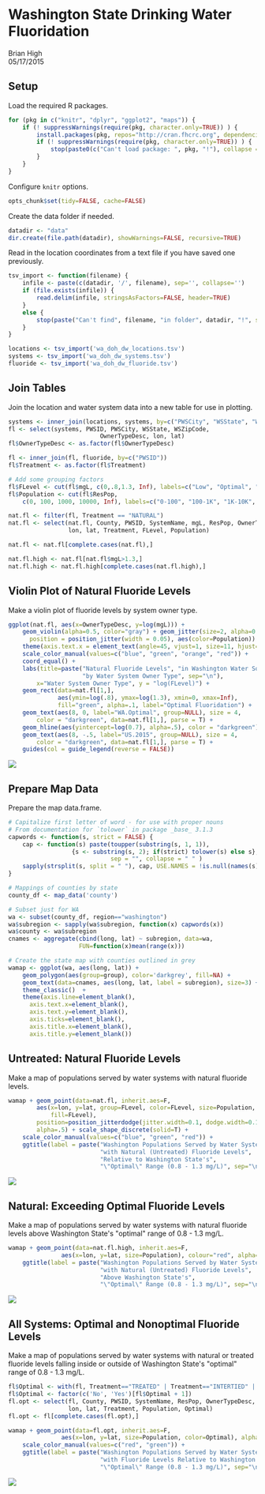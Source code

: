 # Washington State Drinking Water Fluoridation
Brian High  
05/17/2015  

## Setup

Load the required R packages.


```r
for (pkg in c("knitr", "dplyr", "ggplot2", "maps")) {
    if (! suppressWarnings(require(pkg, character.only=TRUE)) ) {
        install.packages(pkg, repos="http://cran.fhcrc.org", dependencies=TRUE)
        if (! suppressWarnings(require(pkg, character.only=TRUE)) ) {
            stop(paste0(c("Can't load package: ", pkg, "!"), collapse = ""))
        }
    }
}
```

Configure `knitr` options.


```r
opts_chunk$set(tidy=FALSE, cache=FALSE)
```

Create the data folder if needed.


```r
datadir <- "data"
dir.create(file.path(datadir), showWarnings=FALSE, recursive=TRUE)
```

Read in the location coordinates from a text file if you have saved one 
previously.


```r
tsv_import <- function(filename) {
    infile <- paste(c(datadir, '/', filename), sep='', collapse='')
    if (file.exists(infile)) {
        read.delim(infile, stringsAsFactors=FALSE, header=TRUE)
    }
    else {
        stop(paste("Can't find", filename, "in folder", datadir, "!", sep=" "))
    }
}

locations <- tsv_import('wa_doh_dw_locations.tsv')
systems <- tsv_import('wa_doh_dw_systems.tsv')
fluoride <- tsv_import('wa_doh_dw_fluoride.tsv')
```

## Join Tables

Join the location and water system data into a new table for use in plotting.


```r
systems <- inner_join(locations, systems, by=c("PWSCity", "WSState", "WSZipCode"))
fl <- select(systems, PWSID, PWSCity, WSState, WSZipCode, 
                          OwnerTypeDesc, lon, lat)
fl$OwnerTypeDesc <- as.factor(fl$OwnerTypeDesc)

fl <- inner_join(fl, fluoride, by=c("PWSID"))
fl$Treatment <- as.factor(fl$Treatment)

# Add some grouping factors
fl$FLevel <- cut(fl$mgL, c(0,.8,1.3, Inf), labels=c("Low", "Optimal", "High"))
fl$Population <- cut(fl$ResPop, 
    c(0, 100, 1000, 10000, Inf), labels=c("0-100", "100-1K", "1K-10K", ">10K"))

nat.fl <- filter(fl, Treatment == "NATURAL")
nat.fl <- select(nat.fl, County, PWSID, SystemName, mgL, ResPop, OwnerTypeDesc, 
                 lon, lat, Treatment, FLevel, Population)

nat.fl <- nat.fl[complete.cases(nat.fl),]

nat.fl.high <- nat.fl[nat.fl$mgL>1.3,]
nat.fl.high <- nat.fl.high[complete.cases(nat.fl.high),]
```

## Violin Plot of Natural Fluoride Levels

Make a violin plot of fluoride levels by system owner type.


```r
ggplot(nat.fl, aes(x=OwnerTypeDesc, y=log(mgL))) + 
    geom_violin(alpha=0.5, color="gray") + geom_jitter(size=2, alpha=0.3,
      position = position_jitter(width = 0.05), aes(color=Population)) +
    theme(axis.text.x = element_text(angle=45, vjust=1, size=11, hjust=1)) +
    scale_color_manual(values=c("blue", "green", "orange", "red")) + 
    coord_equal() + 
    labs(title=paste("Natural Fluoride Levels", "in Washington Water Sources", 
                     "by Water System Owner Type", sep="\n"), 
        x="Water System Owner Type", y = "log(FLevel)") +
    geom_rect(data=nat.fl[1,], 
              aes(ymin=log(.8), ymax=log(1.3), xmin=0, xmax=Inf), 
              fill="green", alpha=.1, label="Optimal Fluoridation") + 
    geom_text(aes(8, 0, label="WA.Optimal", group=NULL), size = 4, 
        color = "darkgreen", data=nat.fl[1,], parse = T) + 
    geom_hline(aes(yintercept=log(0.7), alpha=.5), color = "darkgreen") + 
    geom_text(aes(8, -.5, label="US.2015", group=NULL), size = 4, 
        color = "darkgreen", data=nat.fl[1,], parse = T) +
    guides(col = guide_legend(reverse = FALSE))
```

![](data_exploration_files/figure-html/unnamed-chunk-5-1.png) 

## Prepare Map Data

Prepare the map data.frame.


```r
# Capitalize first letter of word - for use with proper nouns
# From documentation for `tolower` in package _base_ 3.1.3
capwords <- function(s, strict = FALSE) {
    cap <- function(s) paste(toupper(substring(s, 1, 1)),
                  {s <- substring(s, 2); if(strict) tolower(s) else s},
                             sep = "", collapse = " " )
    sapply(strsplit(s, split = " "), cap, USE.NAMES = !is.null(names(s)))
}

# Mappings of counties by state
county_df <- map_data('county')

# Subset just for WA
wa <- subset(county_df, region=="washington")
wa$subregion <- sapply(wa$subregion, function(x) capwords(x))
wa$county <- wa$subregion
cnames <- aggregate(cbind(long, lat) ~ subregion, data=wa, 
                    FUN=function(x)mean(range(x)))

# Create the state map with counties outlined in grey
wamap <- ggplot(wa, aes(long, lat)) +  
    geom_polygon(aes(group=group), color='darkgrey', fill=NA) +
    geom_text(data=cnames, aes(long, lat, label = subregion), size=3) + 
    theme_classic()  + 
    theme(axis.line=element_blank(),
      axis.text.x=element_blank(),
      axis.text.y=element_blank(),
      axis.ticks=element_blank(),
      axis.title.x=element_blank(),
      axis.title.y=element_blank())
```

## Untreated: Natural Fluoride Levels

Make a map of populations served by water systems with natural fluoride levels.


```r
wamap + geom_point(data=nat.fl, inherit.aes=F, 
        aes(x=lon, y=lat, group=FLevel, color=FLevel, size=Population, 
            fill=FLevel), 
        position=position_jitterdodge(jitter.width=0.1, dodge.width=0.1), 
        alpha=.5) + scale_shape_discrete(solid=T) + 
    scale_color_manual(values=c("blue", "green", "red")) + 
    ggtitle(label = paste("Washington Populations Served by Water Systems",
                          "with Natural (Untreated) Fluoride Levels", 
                          "Relative to Washington State's",
                          "\"Optimal\" Range (0.8 - 1.3 mg/L)", sep="\n"))
```

![](data_exploration_files/figure-html/unnamed-chunk-7-1.png) 

## Natural: Exceeding Optimal Fluoride Levels

Make a map of populations served by water systems with natural fluoride levels 
above Washington State's "optimal" range of 0.8 - 1.3 mg/L.


```r
wamap + geom_point(data=nat.fl.high, inherit.aes=F, 
               aes(x=lon, y=lat, size=Population), colour="red", alpha=.4) +
    ggtitle(label = paste("Washington Populations Served by Water Systems",
                          "with Natural (Untreated) Fluoride Levels", 
                          "Above Washington State's",
                          "\"Optimal\" Range (0.8 - 1.3 mg/L)", sep="\n"))
```

![](data_exploration_files/figure-html/unnamed-chunk-8-1.png) 

## All Systems: Optimal and Nonoptimal Fluoride Levels

Make a map of populations served by water systems with natural or treated 
fluoride levels falling inside or outside of Washington State's "optimal" range 
of 0.8 - 1.3 mg/L.


```r
fl$Optimal <- with(fl, Treatment=="TREATED" | Treatment=="INTERTIED" | FLevel == "Optimal")
fl$Optimal <- factor(c('No', 'Yes')[fl$Optimal + 1])
fl.opt <- select(fl, County, PWSID, SystemName, ResPop, OwnerTypeDesc, 
                 lon, lat, Treatment, Population, Optimal)
fl.opt <- fl[complete.cases(fl.opt),]

wamap + geom_point(data=fl.opt, inherit.aes=F, 
               aes(x=lon, y=lat, size=Population, color=Optimal), alpha=.4) +
    scale_color_manual(values=c("red", "green")) +
    ggtitle(label = paste("Washington Populations Served by Water Systems",
                          "with Fluoride Levels Relative to Washington State's",
                          "\"Optimal\" Range (0.8 - 1.3 mg/L)", sep="\n"))
```

![](data_exploration_files/figure-html/unnamed-chunk-9-1.png) 

